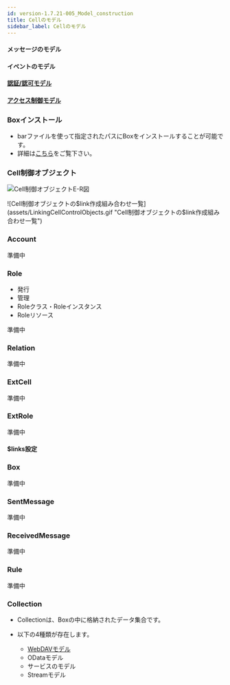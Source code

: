 ```yaml
---
id: version-1.7.21-005_Model_construction
title: Cellのモデル
sidebar_label: Cellのモデル
---
```


#### メッセージのモデル

#### イベントのモデル

#### [認証/認可モデル](./003_Auth.md)

#### [アクセス制御モデル](../apiref/006_Access_Control.md)


### Boxインストール
* barファイルを使って指定されたパスにBoxをインストールすることが可能です。
* 詳細は[こちら](../apiref/007_Box_install.md)をご覧下さい。

### Cell制御オブジェクト
![Cell制御オブジェクトE-R図](assets/cell_ctrl_obj.png "Cell制御オブジェクトE-R図")

![Cell制御オブジェクトの$link作成組み合わせ一覧](assets/LinkingCellControlObjects.gif "Cell制御オブジェクトの$link作成組み合わせ一覧")

### Account
準備中

### Role
* 発行
* 管理
* Roleクラス・Roleインスタンス
* Roleリソース

準備中

### Relation
準備中

### ExtCell
準備中

### ExtRole
準備中

#### $links設定

### Box
準備中

### SentMessage
準備中

### ReceivedMessage
準備中

### Rule
準備中

### Collection
* Collectionは、Boxの中に格納されたデータ集合です。
* 以下の4種類が存在します。

	* [WebDAVモデル](./007_WebDAV_model.md)
	* ODataモデル
	* サービスのモデル
	* Streamモデル
